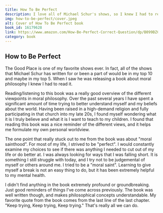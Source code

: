 ```yaml
---
title: How To Be Perfect
description: I love all of Michael Schur's shows, so I knew I had to read his book on moral philosophy.
img: how-to-be-perfect/cover.jpeg
alt: Cover of How To Be Perfect book
book_id: 16179628
link: https://www.amazon.com/How-Be-Perfect-Correct-Question/dp/B099BZCW7G
category: book
---
```


## How to Be Perfect

The Good Place is one of my favorite shows ever. In fact, all of the shows that Michael Schur has written for or been a part of would be in my top 10 and maybe in my top 5. When I saw he was releasing a book about moral philosophy I knew I had to read it.

Reading/listening to this book was a really good overview of the different viewpoints in moral philosophy. Over the past several years I have spent a significant amount of time trying to better understand myself and my beliefs about the world. Having been raised in a high-demand religion and fully participating in that church into my late 20s, I found myself wondering what it is I truly believe and what it is I want to teach to my children. I found that reading this book was a nice reminder of the different views, and it helps me formulate my own personal worldview.

The one point that really stuck out to me from the book was about "moral sainthood". For most of my life, I strived to be "perfect". I would constantly examine my choices to see if there was anything I needed to cut out of my life or do better at. I was always looking for ways that I was falling short. It is something I still struggle with today, and I try not to be judgemental of myself or others around me. I tried to be a "moral saint". Learning to give myself a break is not an easy thing to do, but it has been extremely helpful to my mental health.

I didn't find anything in the book extremely profound or groundbreaking. Just good reminders of things I've come across previously. The book was well written though, and makes philosophical concepts understandable. My favorite quote from the book comes from the last line of the last chapter. "Keep trying, Keep trying, Keep trying." That's really all we can do.
